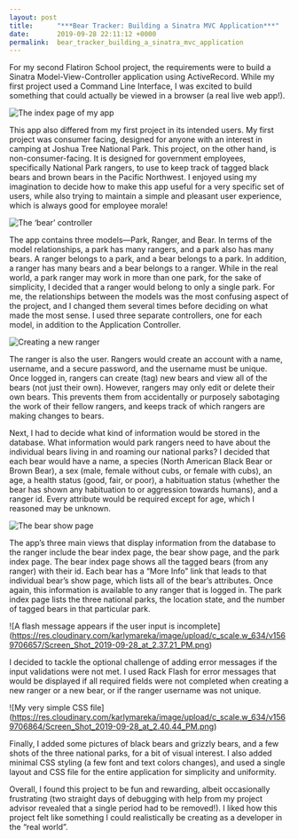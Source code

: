 ```yaml
---
layout: post
title:      "***Bear Tracker: Building a Sinatra MVC Application***"
date:       2019-09-28 22:11:12 +0000
permalink:  bear_tracker_building_a_sinatra_mvc_application
---
```



For my second Flatiron School project, the requirements were to build a Sinatra Model-View-Controller application using ActiveRecord. While my first project used a Command Line Interface, I was excited to build something that could actually be viewed in a browser (a real live web app!). 


![The index page of my app]( https://res.cloudinary.com/karlymareka/image/upload/c_scale,w_637/v1569705835/Screen_Shot_2019-09-28_at_2.23.20_PM.png
)

This app also differed from my first project in its intended users. My first project was consumer facing, designed for anyone with an interest in camping at Joshua Tree National Park. This project, on the other hand, is non-consumer-facing. It is designed for government employees, specifically National Park rangers, to use to keep track of tagged black bears and brown bears in the Pacific Northwest. I enjoyed using my imagination to decide how to make this app useful for a very specific set of users, while also trying to maintain a simple and pleasant user experience, which is always good for employee morale!


![The ‘bear’ controller]( https://res.cloudinary.com/karlymareka/image/upload/c_scale,w_634/v1569706118/Screen_Shot_2019-09-28_at_2.28.05_PM.png
)

The app contains three models—Park, Ranger, and Bear. In terms of the model relationships, a park has many rangers, and a park also has many bears. A ranger belongs to a park, and a bear belongs to a park. In addition, a ranger has many bears and a bear belongs to a ranger. While in the real world, a park ranger may work in more than one park, for the sake of simplicity, I decided that a ranger would belong to only a single park. For me, the relationships between the models was the most confusing aspect of the project, and I changed them several times before deciding on what made the most sense. I used three separate controllers, one for each model, in addition to the Application Controller. 


![Creating a new ranger]( https://res.cloudinary.com/karlymareka/image/upload/c_scale,w_634/v1569706342/Screen_Shot_2019-09-28_at_2.31.59_PM.png
)

The ranger is also the user. Rangers would create an account with a name, username, and a secure password, and the username must be unique. Once logged in, rangers can create (tag) new bears and view all of the bears (not just their own). However, rangers may only edit or delete their own bears. This prevents them from accidentally or purposely sabotaging the work of their fellow rangers, and keeps track of which rangers are making changes to bears. 

Next, I had to decide what kind of information would be stored in the database. What information would park rangers need to have about the individual bears living in and roaming our national parks? I decided that each bear would have a name, a species (North American Black Bear or Brown Bear), a sex (male, female without cubs, or female with cubs), an age, a health status (good, fair, or poor), a habituation status (whether the bear has shown any habituation to or aggression towards humans), and a ranger id. Every attribute would be required except for age, which I reasoned may be unknown. 


![The bear show page]( https://res.cloudinary.com/karlymareka/image/upload/c_scale,w_634/v1569706520/Screen_Shot_2019-09-28_at_2.35.02_PM.png
)

The app’s three main views that display information from the database to the ranger include the bear index page, the bear show page, and the park index page. The bear index page shows all the tagged bears (from any ranger) with their id. Each bear has a “More Info” link that leads to that individual bear’s show page, which lists all of the bear’s attributes. Once again, this information is available to any ranger that is logged in. The park index page lists the three national parks, the location state, and the number of tagged bears in that particular park.


![A flash message appears if the user input is incomplete] (https://res.cloudinary.com/karlymareka/image/upload/c_scale,w_634/v1569706657/Screen_Shot_2019-09-28_at_2.37.21_PM.png)

I decided to tackle the optional challenge of adding error messages if the input validations were not met. I used Rack Flash for error messages that would be displayed if all required fields were not completed when creating a new ranger or a new bear, or if the ranger username was not unique. 


![My very simple CSS file] (https://res.cloudinary.com/karlymareka/image/upload/c_scale,w_634/v1569706864/Screen_Shot_2019-09-28_at_2.40.44_PM.png)
 
Finally, I added some pictures of black bears and grizzly bears, and a few shots of the three national parks, for a bit of visual interest. I also added minimal CSS styling (a few font and text colors changes), and used a single layout and CSS file for the entire application for simplicity and uniformity. 

Overall, I found this project to be fun and rewarding, albeit occasionally frustrating (two straight days of debugging with help from my project advisor revealed that a single period had to be removed!). I liked how this project felt like something I could realistically be creating as a developer in the “real world”. 


